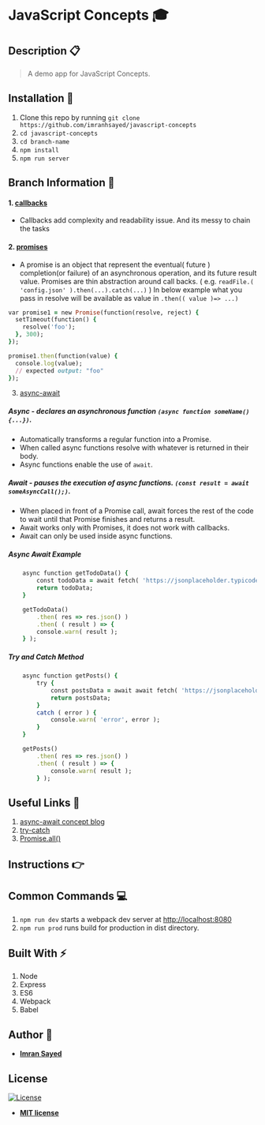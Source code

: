 # JavaScript Concepts :mortar_board:

## Description :clipboard:
> A demo app for JavaScript Concepts.

## Installation :wrench:

1. Clone this repo by running `git clone https://github.com/imranhsayed/javascript-concepts`
2. `cd javascript-concepts`
3. `cd branch-name`
4. `npm install`
5. `npm run server`

## Branch Information :link:

#### 1. [callbacks]()

* Callbacks add complexity and readability issue. And its messy to chain the tasks

#### 2. [promises](https://github.com/imranhsayed/javascript-concepts/tree/promises)

* A promise is an object that represent the eventual( future ) completion(or failure) of an asynchronous operation, and its future result value.
Promises are thin abstraction around call backs. ( e.g. `readFile.( 'config.json' ).then(...).catch(...)` )
In below example what you pass in resolve will be available as value in `.then(( value )=> ...)`

```ruby
var promise1 = new Promise(function(resolve, reject) {
  setTimeout(function() {
    resolve('foo');
  }, 300);
});

promise1.then(function(value) {
  console.log(value);
  // expected output: "foo"
});
```

3. [async-await](https://github.com/imranhsayed/javascript-concepts/tree/async-await) 

##### Async - declares an asynchronous function `(async function someName(){...})`.
* Automatically transforms a regular function into a Promise.
* When called async functions resolve with whatever is returned in their body.
* Async functions enable the use of `await`.

##### Await - pauses the execution of async functions. `(const result = await someAsyncCall();)`.
* When placed in front of a Promise call, await forces the rest of the code to wait until that Promise finishes and returns a result.
* Await works only with Promises, it does not work with callbacks.
* Await can only be used inside async functions.

##### Async Await Example

```ruby
	async function getTodoData() {
		const todoData = await fetch( 'https://jsonplaceholder.typicode.com/todos/' );
		return todoData;
	}

	getTodoData()
		.then( res => res.json() )
		.then( ( result ) => {
		console.warn( result );
	} );
```


##### Try and Catch Method

```ruby
	async function getPosts() {
		try {
			const postsData = await await fetch( 'https://jsonplaceholder.typicode.com/posts/' );
			return postsData;
		}
		catch ( error ) {
			console.warn( 'error', error );
		}
	}

	getPosts()
		.then( res => res.json() )
		.then( ( result ) => {
			console.warn( result );
		} );

```

## Useful Links :link:

1. [async-await concept blog](https://tutorialzine.com/2017/07/javascript-async-await-explained)
2. [try-catch](https://www.w3schools.com/js/js_errors.asp)
3. [Promise.all()](https://developer.mozilla.org/en-US/docs/Web/JavaScript/Reference/Global_Objects/Promise/all)

## Instructions :point_right:

## Common Commands :computer:

1. `npm run dev` starts a webpack dev server at [http://localhost:8080](http://localhost:8080)
2. `npm run prod` runs build for production in dist directory. 

## Built With :zap:

1. Node
2. Express
3. ES6
4. Webpack
5. Babel

## Author :bust_in_silhouette:

* **[Imran Sayed](https://codeytek.com)**

## License

[![License](http://img.shields.io/:license-mit-blue.svg?style=flat-square)](http://badges.mit-license.org)

- **[MIT license](http://opensource.org/licenses/mit-license.php)**
